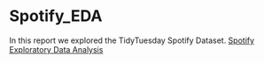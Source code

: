 # Spotify_EDA

In this report we explored the TidyTuesday Spotify Dataset.
<a href="https://github.com/Jainlo/Spotify_EDA"></a>
[Spotify Exploratory Data Analysis](./Spotify_EDA.html)  